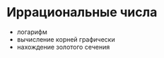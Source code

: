 # Иррациональные числа

<Todo>

- логарифм
- вычисление корней графически
- нахождение золотого сечения

</Todo>